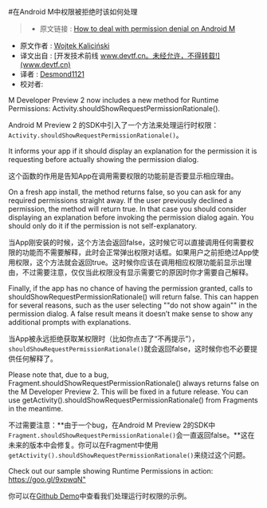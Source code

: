 #在Android M中权限被拒绝时该如何处理

> * 原文链接 : [How to deal with permission denial on Android M](https://plus.google.com/+AndroidDevelopers/posts/8aaudh5n1zM)
* 原文作者 : [Wojtek Kaliciński](https://plus.google.com/+WojtekKalicinski/posts)
* 译文出自 : [开发技术前线 www.devtf.cn。未经允许，不得转载!](www.devtf.cn)
* 译者 : [Desmond1121](https://github.com/desmond1121)
* 校对者:

M Developer Preview 2 now includes a new method for Runtime Permissions: Activity.shouldShowRequestPermissionRationale().

Android M Preview 2 的SDK中引入了一个方法来处理运行时权限：`Activity.shouldShowRequestPermissionRationale()`。

It informs your app if it should display an explanation for the permission it is requesting before actually showing the permission dialog.

这个函数的作用是告知App在调用需要权限的功能前是否要显示相应理由。

On a fresh app install, the method returns false, so you can ask for any required permissions straight away. If the user previously declined a permission, the method will return true. In that case you should consider displaying an explanation before invoking the permission dialog again. You should only do it if the permission is not self-explanatory.

当App刚安装的时候，这个方法会返回false，这时候它可以直接调用任何需要权限的功能而不需要解释，此时会正常弹出权限对话框。如果用户之前拒绝过App使用权限，这个方法就会返回true。这时候你应该在调用相应权限功能前显示出理由，不过需要注意，仅仅当此权限没有显示需要它的原因时你才需要自己解释。

Finally, if the app has no chance of having the permission granted, calls to shouldShowRequestPermissionRationale() will return false. This can happen for several reasons, such as the user selecting ""do not show again"" in the permission dialog. A false result means it doesn’t make sense to show any additional prompts with explanations.

当App被永远拒绝获取某权限时（比如你点击了“不再提示”），`shouldShowRequestPermissionRationale()`就会返回false，这时候你也不必要提供任何解释了。

Please note that, due to a bug, Fragment.shouldShowRequestPermissionRationale() always returns false on the M Developer Preview 2. This will be fixed in a future release. You can use getActivity().shouldShowRequestPermissionRationale() from Fragments in the meantime.

不过需要注意：**由于一个bug，在Android M Preview 2的SDK中`Fragment.shouldShowRequestPermissionRationale()`会一直返回false。**这在未来的版本中会修复。你可以在Fragment中使用`getActivity().shouldShowRequestPermissionRationale()`来绕过这个问题。

Check out our sample showing Runtime Permissions in action: https://goo.gl/9xpwqN"﻿

你可以在[Github Demo](https://goo.gl/9xpwqN)中查看我们处理运行时权限的示例。
